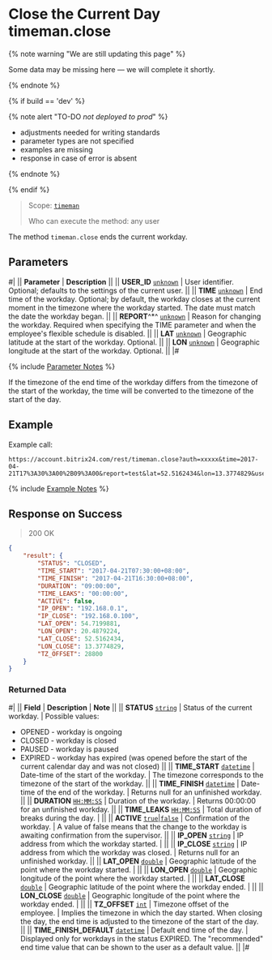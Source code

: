 # Close the Current Day timeman.close

{% note warning "We are still updating this page" %}

Some data may be missing here — we will complete it shortly.

{% endnote %}

{% if build == 'dev' %}

{% note alert "TO-DO _not deployed to prod_" %}

- adjustments needed for writing standards
- parameter types are not specified
- examples are missing
- response in case of error is absent

{% endnote %}

{% endif %}

> Scope: [`timeman`](../../scopes/permissions.md)
>
> Who can execute the method: any user

The method `timeman.close` ends the current workday.

## Parameters

#|
|| **Parameter** | **Description** ||
|| **USER_ID**
[`unknown`](../../data-types.md) | User identifier. Optional; defaults to the settings of the current user. ||
|| **TIME**
[`unknown`](../../data-types.md) | End time of the workday. Optional; by default, the workday closes at the current moment in the timezone where the workday started. The date must match the date the workday began. ||
|| **REPORT**^*^
[`unknown`](../../data-types.md) | Reason for changing the workday. Required when specifying the TIME parameter and when the employee's flexible schedule is disabled. ||
|| **LAT**
[`unknown`](../../data-types.md) | Geographic latitude at the start of the workday. Optional. ||
|| **LON**
[`unknown`](../../data-types.md) | Geographic longitude at the start of the workday. Optional. ||
|#

{% include [Parameter Notes](../../../_includes/required.md) %}

If the timezone of the end time of the workday differs from the timezone of the start of the workday, the time will be converted to the timezone of the start of the day.

## Example

Example call:

```http
https://account.bitrix24.com/rest/timeman.close?auth=xxxxx&time=2017-04-21T17%3A30%3A00%2B09%3A00&report=test&lat=52.5162434&lon=13.3774829&user_id=5
```

{% include [Example Notes](../../../_includes/examples.md) %}

## Response on Success

> 200 OK
```json
{
    "result": {
        "STATUS": "CLOSED",
        "TIME_START": "2017-04-21T07:30:00+08:00",
        "TIME_FINISH": "2017-04-21T16:30:00+08:00",
        "DURATION": "09:00:00",
        "TIME_LEAKS": "00:00:00",
        "ACTIVE": false,
        "IP_OPEN": "192.168.0.1",
        "IP_CLOSE": "192.168.0.100",
        "LAT_OPEN": 54.7199881,
        "LON_OPEN": 20.4879224,
        "LAT_CLOSE": 52.5162434,
        "LON_CLOSE": 13.3774829,
        "TZ_OFFSET": 28800
    }
}
```

### Returned Data

#|
|| **Field** | **Description** | **Note** ||
|| **STATUS**
 [`string`](../../data-types.md) | Status of the current workday. | Possible values:
- OPENED - workday is ongoing
- CLOSED - workday is closed
- PAUSED - workday is paused
- EXPIRED - workday has expired (was opened before the start of the current calendar day and was not closed) ||
|| **TIME_START**
[`datetime`](../../data-types.md) | Date-time of the start of the workday. | The timezone corresponds to the timezone of the start of the workday. ||
|| **TIME_FINISH**
[`datetime`](../../data-types.md) | Date-time of the end of the workday. | Returns null for an unfinished workday. ||
|| **DURATION**
[`HH:MM:SS`](../../data-types.md) | Duration of the workday. | Returns 00:00:00 for an unfinished workday. ||
|| **TIME_LEAKS**
[`HH:MM:SS`](../../data-types.md) | Total duration of breaks during the day. | ||
|| **ACTIVE**
[`true`\|`false`](../../data-types.md) | Confirmation of the workday. | A value of false means that the change to the workday is awaiting confirmation from the supervisor. ||
|| **IP_OPEN**
[`string`](../../data-types.md) | IP address from which the workday started. | ||
|| **IP_CLOSE**
[`string`](../../data-types.md) | IP address from which the workday was closed. | Returns null for an unfinished workday. ||
|| **LAT_OPEN**
[`double`](../../data-types.md) | Geographic latitude of the point where the workday started. | ||
|| **LON_OPEN**
[`double`](../../data-types.md) | Geographic longitude of the point where the workday started. | ||
|| **LAT_CLOSE**
[`double`](../../data-types.md) | Geographic latitude of the point where the workday ended. | ||
|| **LON_CLOSE**
[`double`](../../data-types.md) | Geographic longitude of the point where the workday ended. | ||
|| **TZ_OFFSET**
[`int`](../../data-types.md) | Timezone offset of the employee. | Implies the timezone in which the day started. When closing the day, the end time is adjusted to the timezone of the start of the day. ||
|| **TIME_FINISH_DEFAULT**
[`datetime`](../../data-types.md) | Default end time of the day. | Displayed only for workdays in the status EXPIRED. The "recommended" end time value that can be shown to the user as a default value. ||
|#